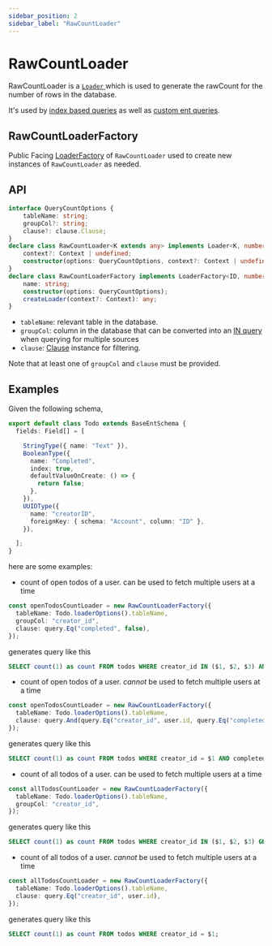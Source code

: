 ```yaml
---
sidebar_position: 2
sidebar_label: "RawCountLoader"
---
```


# RawCountLoader

RawCountLoader is a [ `Loader` ](/docs/loaders/loader) which is used to generate the rawCount for the number of rows in the database.

It's used by [index based queries](/docs/core-concepts/ent-query#index-based-query) as well as [custom ent queries](/docs/custom-data-access/custom-queries#custom-entquery).

## RawCountLoaderFactory

Public Facing [LoaderFactory](/docs/loaders/loader#loaderfactory) of `RawCountLoader` used to create new instances of `RawCountLoader` as needed.

## API

```ts
interface QueryCountOptions {
    tableName: string;
    groupCol?: string;
    clause?: clause.Clause;
}
declare class RawCountLoader<K extends any> implements Loader<K, number> {
    context?: Context | undefined;
    constructor(options: QueryCountOptions, context?: Context | undefined);
}
declare class RawCountLoaderFactory implements LoaderFactory<ID, number> {
    name: string;
    constructor(options: QueryCountOptions);
    createLoader(context?: Context): any;
}
```

* `tableName`: relevant table in the database.
* `groupCol`: column in the database that can be converted into an [IN query](https://www.w3schools.com/sql/sql_in.asp) when querying for multiple sources
* `clause`: [Clause](/docs/advanced-topics/clause) instance for filtering.

Note that at least one of `groupCol` and `clause` must be provided.

## Examples

Given the following schema, 

```ts title="src/schema/todo.ts"
export default class Todo extends BaseEntSchema {
  fields: Field[] = [

    StringType({ name: "Text" }),
    BooleanType({
      name: "Completed",
      index: true,
      defaultValueOnCreate: () => {
        return false;
      },
    }),
    UUIDType({
      name: "creatorID",
      foreignKey: { schema: "Account", column: "ID" },
    }),

  ]; 
}

```

here are some examples:

* count of open todos of a user. can be used to fetch multiple users at a time

```ts
const openTodosCountLoader = new RawCountLoaderFactory({
  tableName: Todo.loaderOptions().tableName,
  groupCol: "creator_id",
  clause: query.Eq("completed", false),
});
```

generates query like this

```sql
SELECT count(1) as count FROM todos WHERE creator_id IN ($1, $2, $3) AND completed = $4 GROUP BY creator_id;
```

* count of open todos of a user. *cannot* be used to fetch multiple users at a time

```ts
const openTodosCountLoader = new RawCountLoaderFactory({
  tableName: Todo.loaderOptions().tableName,
  clause: query.And(query.Eq("creator_id", user.id, query.Eq("completed", false)),
});
```

generates query like this

```sql
SELECT count(1) as count FROM todos WHERE creator_id = $1 AND completed = $2;
```

* count of all todos of a user. can be used to fetch multiple users at a time

```ts
const allTodosCountLoader = new RawCountLoaderFactory({
  tableName: Todo.loaderOptions().tableName,
  groupCol: "creator_id",
});
```

generates query like this

```sql
SELECT count(1) as count FROM todos WHERE creator_id IN ($1, $2, $3) GROUP BY creator_id;
```

* count of all todos of a user. *cannot* be used to fetch multiple users at a time

```ts
const allTodosCountLoader = new RawCountLoaderFactory({
  tableName: Todo.loaderOptions().tableName,
  clause: query.Eq("creator_id", user.id),
});
```

generates query like this

```sql
SELECT count(1) as count FROM todos WHERE creator_id = $1;
```
